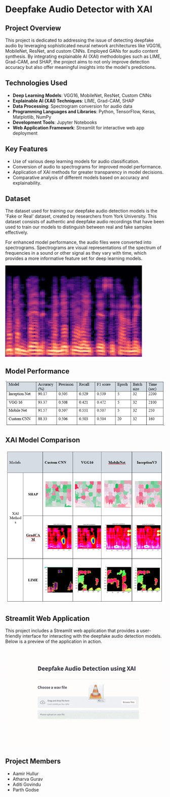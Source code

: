 # Deepfake Audio Detector with XAI

## Project Overview
This project is dedicated to addressing the issue of detecting deepfake audio by leveraging sophisticated neural network architectures like VGG16, MobileNet, ResNet, and custom CNNs. Employed GANs for audio content synthesis. By integrating explainable AI (XAI) methodologies such as LIME, Grad-CAM, and SHAP, the project aims to not only improve detection accuracy but also offer meaningful insights into the model's predictions.

## Technologies Used
- **Deep Learning Models**: VGG16, MobileNet, ResNet, Custom CNNs
- **Explainable AI (XAI) Techniques**: LIME, Grad-CAM, SHAP
- **Data Processing**: Spectrogram conversion for audio data
- **Programming Languages and Libraries**: Python, TensorFlow, Keras, Matplotlib, NumPy
- **Development Tools**: Jupyter Notebooks
- **Web Application Framework**: Streamlit for interactive web app deployment

## Key Features
- Use of various deep learning models for audio classification.
- Conversion of audio to spectrograms for improved model performance.
- Application of XAI methods for greater transparency in model decisions.
- Comparative analysis of different models based on accuracy and explainability.

## Dataset
The dataset used for training our deepfake audio detection models is the 'Fake or Real' dataset, created by researchers from York University. This dataset consists of authentic and deepfake audio recordings that have been used to train our models to distinguish between real and fake samples effectively.

For enhanced model performance, the audio files were converted into spectrograms. Spectrograms are visual representations of the spectrum of frequencies in a sound or other signal as they vary with time, which provides a more informative feature set for deep learning models.

![Example Spectrogram](https://raw.githubusercontent.com/Aamir-Hullur/Deepfake-Audio-detection-using-XAI/main/img/spectrogram_example.png)

## Model Performance
![Model Performance](https://raw.githubusercontent.com/Aamir-Hullur/Deepfake-Audio-detection-using-XAI/main/img/Model_performanc.png)

## XAI Model Comparison
![XAI Model Comparison](https://raw.githubusercontent.com/Aamir-Hullur/Deepfake-Audio-detection-using-XAI/main/img/XAI_model_comparison.png)

## Streamlit Web Application

This project includes a Streamlit web application that provides a user-friendly interface for interacting with the deepfake audio detection models. Below is a preview of the application in action.

![Streamlit App Demo](https://raw.githubusercontent.com/Aamir-Hullur/Deepfake-Audio-detection-using-XAI/main/img/Streamlit_demo.gif)

## Project Members
- Aamir Hullur
- Atharva Gurav
- Aditi Govindu
- Parth Godse
  

